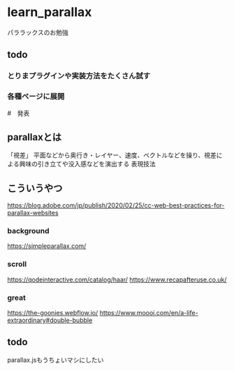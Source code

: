 # learn_parallax
パララックスのお勉強

## todo

### とりまプラグインや実装方法をたくさん試す

### 各種ページに展開

#　発表

## parallaxとは
「視差」
平面などから奥行き・レイヤー、速度、ベクトルなどを操り、視差による興味の引き立てや没入感などを演出する
表現技法

## こういうやつ
https://blog.adobe.com/jp/publish/2020/02/25/cc-web-best-practices-for-parallax-websites

### background
https://simpleparallax.com/

### scroll
https://qodeinteractive.com/catalog/haar/
https://www.recapafteruse.co.uk/

### great
https://the-goonies.webflow.io/
https://www.moooi.com/en/a-life-extraordinary#double-bubble

## todo
parallax.jsもうちょいマシにしたい
